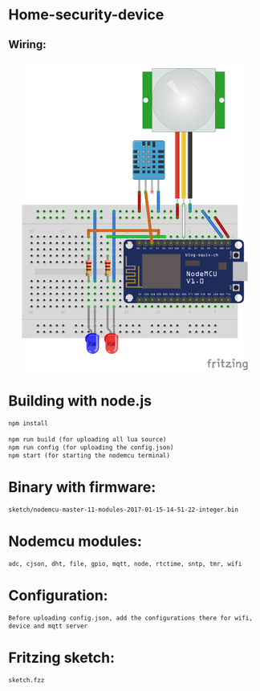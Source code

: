 # Home-security-device

<h2>Wiring:<h2>

<p align="center">
	<img src="sketch/sketch.png" width="450"/>
</p>

# Building with node.js
	npm install

	npm run build (for uploading all lua source)
	npm run config (for uploading the config.json)
	npm start (for starting the nodemcu terminal)

# Binary with firmware:
	sketch/nodemcu-master-11-modules-2017-01-15-14-51-22-integer.bin

# Nodemcu modules:
	adc, cjson, dht, file, gpio, mqtt, node, rtctime, sntp, tmr, wifi

# Configuration:
	Before uploading config.json, add the configurations there for wifi, device and mqtt server

# Fritzing sketch:
	sketch.fzz